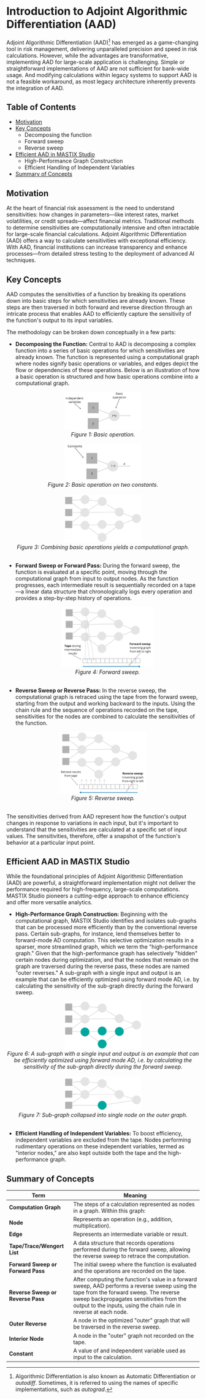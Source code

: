 # Introduction to Adjoint Algorithmic Differentiation (AAD)

Adjoint Algorithmic Differentiation (AAD)[^1] has emerged as a game-changing tool in risk management, delivering unparalleled precision and speed in risk calculations.
However, while the advantages are transformative, implementing AAD for large-scale application is challenging. Simple or straightforward implementations of AAD are not sufficient for bank-wide usage. And modifying calculations within legacy systems to support AAD is not a feasible workaround, as most legacy architecture inherently prevents the integration of AAD.


## Table of Contents
- [Motivation](#motivation)
- [Key Concepts](#key-concepts)
  - Decomposing the function
  - Forward sweep
  - Reverse sweep
- [Efficient AAD in MASTIX Studio](#efficient-aad-in-mastix-studio)
  - High-Performance Graph Construction
  - Efficient Handling of Independent Variables
- [Summary of Concepts](#summary-of-concepts)

## Motivation 

At the heart of financial risk assessment is the need to understand sensitivities: how changes in parameters—like interest rates, market volatilities, or credit spreads—affect financial metrics. Traditional methods to determine sensitivities are computationally intensive and often intractable for large-scale financial calculations. Adjoint Algorithmic Differentiation (AAD) offers a way to calculate sensitivities with exceptional efficiency. With AAD, financial institutions can increase transparency and enhance processes—from detailed stress testing to the deployment of advanced AI techniques.


## Key Concepts

AAD computes the sensitivities of a function by breaking its operations down into basic steps for which sensitivities are already known. These steps are then traversed in both forward and reverse direction through an intricate process that enables AAD to efficiently capture the sensitivity of the function's output to its input variables.

The methodology can be broken down conceptually in a few parts:

- **Decomposing the Function:**
  Central to AAD is decomposing a complex function into a series of basic operations for which sensitivities are already known. The function is represented using a computational graph where nodes signify basic operations or variables, and edges depict the flow or dependencies of these operations. Below is an illustration of how a basic operation is structured and how basic operations combine into a computational graph.

<div align="center">
  <img src="https://github.com/mastixstudio/mastixstudio/blob/main/assets/basic-operation.png?raw=true" alt="Basic operation" style="width: 40%;">
  <br/>
  <i>Figure 1: Basic operation.</i>
  <br/>
  <br/>
</div> 

<div align="center">
  <img src="https://github.com/mastixstudio/mastixstudio/blob/main/assets/basic-operation-constants.png?raw=true" alt="Basic operation" style="width: 40%;">
  <br/>
  <i>Figure 2: Basic operation on two constants.</i>
  <br/>
  <br/>
</div> 


<div align="center">
  <img src="https://github.com/mastixstudio/mastixstudio/blob/main/assets/computation-graph.png?raw=true" alt="Computational graph" style="width: 40%;">
  <br/>
  <i>Figure 3: Combining basic operations yields a computational graph.</i>
  <br/>
  <br/>
</div>

- **Forward Sweep or Forward Pass:**
  During the forward sweep, the function is evaluated at a specific point, moving through the computational graph from input to output nodes. As the function progresses, each intermediate result is sequentially recorded on a tape—a linear data structure that chronologically logs every operation and provides a step-by-step history of operations.
  
  <div align="center">
  <img src="https://github.com/mastixstudio/mastixstudio/blob/main/assets/forward-sweep.png?raw=true" alt="Computational graph" style="width: 50%;">
  <br/>
  <i>Figure 4: Forward sweep.</i>
  <br/>
  <br/>
</div>

- **Reverse Sweep or Reverse Pass:**
  In the reverse sweep, the computational graph is retraced using the tape from the forward sweep, starting from the output and working backward to the inputs. Using the chain rule and the sequence of operations recorded on the tape, sensitivities for the nodes are combined to calculate the sensitivities of the function.
  
<div align="center">
  <img src="https://github.com/mastixstudio/mastixstudio/blob/main/assets/reverse-sweep.png?raw=true" alt="Computational graph" style="width: 45%;">
  <br/>
  <i>Figure 5: Reverse sweep.</i>
  <br/>
  <br/>
</div>

The sensitivities derived from AAD represent how the function's output changes in response to variations in each input, but it's important to understand that the sensitivities are calculated at a specific set of input values. The sensitivities, therefore, offer a snapshot of the function's behavior at a particular input point.


## Efficient AAD in MASTIX Studio

While the foundational principles of Adjoint Algorithmic Differentiation (AAD) are powerful, a straightforward implementation might not deliver the performance required for high-frequency, large-scale computations. MASTIX Studio pioneers a cutting-edge approach to enhance efficiency and offer more versatile analytics.

- **High-Performance Graph Construction:** Beginning with the computational graph, MASTIX Studio identifies and isolates sub-graphs that can be processed more efficiently than by the conventional reverse pass. Certain sub-graphs, for instance, lend themselves better to forward-mode AD computation. This selective optimization results in a sparser, more streamlined graph, which we term the "high-performance graph." Given that the high-performance graph has selectively "hidden" certain nodes during optimization, and that the nodes that remain on the graph are traversed during the reverse pass, these nodes are named "outer reverses."
  A sub-graph with a single input and output is an example that can be efficiently optimized using forward mode AD, i.e. by calculating the sensitivity of the sub-graph directly during the forward sweep.

<div align="center">
  <img src="https://github.com/mastixstudio/mastixstudio/blob/main/assets/computation-graph-subgraph-colored.png?raw=true" alt="Computational graph" style="width: 40%;">
  <br/>
  <i>Figure 6:  A sub-graph with a single input and output is an example that can be efficiently optimized using forward mode AD, i.e. by calculating the sensitivity of the sub-graph directly during the forward sweep.</i>
  <br/>
  <br/>
</div>

<div align="center">
  <img src="https://github.com/mastixstudio/mastixstudio/blob/main/assets/computation-graph-subgraph-collapsed.png?raw=true" alt="Computational graph" style="width: 40%;">
  <br/>
  <i>Figure 7: Sub-graph collapsed into single node on the outer graph.</i>
  <br/>
  <br/>
</div>

- **Efficient Handling of Independent Variables:** To boost efficiency, independent variables are excluded from the tape. Nodes performing rudimentary operations on these independent variables, termed as "interior nodes," are also kept outside both the tape and the high-performance graph. 

## Summary of Concepts

| Term | Meaning |
|---|---|
| **Computation Graph** |The steps of a calculation represented as nodes in a graph. Within this graph:
| **Node** | Represents an operation (e.g., addition, multiplication).|
| **Edge** | Represents an intermediate variable or result.|
|**Tape/Trace/Wengert List**| A data structure that records operations performed during the forward sweep, allowing the reverse sweep to retrace the computation.|
| **Forward Sweep or Forward Pass** | The initial sweep where the function is evaluated and the operations are recorded on the tape.|
| **Reverse Sweep or Reverse Pass** | After computing the function's value in a forward sweep, AAD performs a reverse sweep using the tape from the forward sweep. The reverse sweep backpropagates sensitivities from the output to the inputs, using the chain rule in reverse at each node. |
| **Outer Reverse** | A node in the optimized "outer" graph that will be traversed in the reverse sweep.|
| **Interior Node** | A node in the "outer" graph not recorded on the tape.|
| **Constant** | A value of and independent variable used as input to the calculation.|
  



[^1]: Algorithmic Differentiation is also known as Automatic Differentiation or *autodiff*. Sometimes, it is referred to using the names of specific implementations, such as *autograd*.
